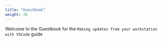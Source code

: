 ```yaml
---
title: "Guestbook"
weight: 20
---
```

Welcome to the Guestbook for the `Making updates from your workstation with VSCode` guide

